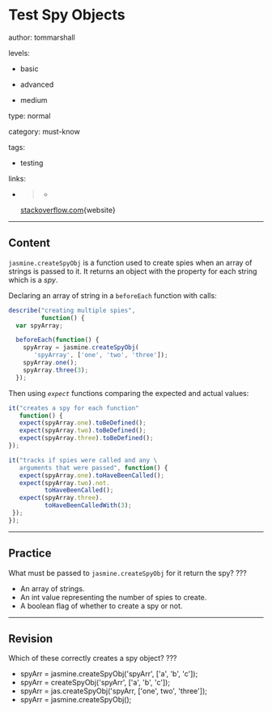 # Test Spy Objects
author: tommarshall

levels:

  - basic

  - advanced

  - medium

type: normal

category: must-know

tags:

  - testing

links:

  - >-
    [stackoverflow.com](http://stackoverflow.com/questions/24321307/what-is-the-difference-between-createspy-and-createspyobj){website}

---
## Content

`jasmine.createSpyObj` is a function used to create spies when an array of strings is passed to it. It returns an object with the property for each string which is a *spy*.

Declaring an array of string in a `beforeEach` function with calls:

```JavaScript
describe("creating multiple spies", 
         function() {
  var spyArray;

  beforeEach(function() {
    spyArray = jasmine.createSpyObj(
       'spyArray', ['one', 'two', 'three']);
    spyArray.one();
    spyArray.three(3);
  });
```
Then using *`expect`* functions comparing the expected and actual values:
```JavaScript
it("creates a spy for each function" 
   function() {
   expect(spyArray.one).toBeDefined();
   expect(spyArray.two).toBeDefined();
   expect(spyArray.three).toBeDefined();
});

it("tracks if spies were called and any \
   arguments that were passed", function() {
   expect(spyArray.one).toHaveBeenCalled();
   expect(spyArray.two).not.
          toHaveBeenCalled();
   expect(spyArray.three).
          toHaveBeenCalledWith(3);
 });
});
```

---
## Practice

What must be passed to `jasmine.createSpyObj` for it return the spy? ???

* An array of strings.
* An int value representing the number of spies to create.
* A boolean flag of whether to create a spy or not.

---
## Revision

Which of these correctly creates a spy object?
???
* spyArr = jasmine.createSpyObj('spyArr', ['a', 'b', 'c']);
* spyArr = createSpyObj('spyArr', ['a', 'b', 'c']);
* spyArr = jas.createSpyObj('spyArr, ['one', two', 'three']);
* spyArr = jasmine.createSpyObj();